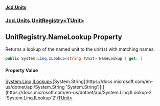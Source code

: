 #### [Jcd.Units](index.md 'index')
### [Jcd.Units](Jcd.Units.md 'Jcd.Units').[UnitRegistry&lt;TUnit&gt;](UnitRegistry_TUnit_.md 'Jcd.Units.UnitRegistry<TUnit>')

## UnitRegistry<TUnit>.NameLookup Property

Returns a lookup of the named unit to the unit(s) with matching names.

```csharp
public System.Linq.ILookup<string,TUnit> NameLookup { get; }
```

#### Property Value
[System.Linq.ILookup&lt;](https://docs.microsoft.com/en-us/dotnet/api/System.Linq.ILookup-2 'System.Linq.ILookup`2')[System.String](https://docs.microsoft.com/en-us/dotnet/api/System.String 'System.String')[,](https://docs.microsoft.com/en-us/dotnet/api/System.Linq.ILookup-2 'System.Linq.ILookup`2')[TUnit](UnitRegistry_TUnit_.md#Jcd.Units.UnitRegistry_TUnit_.TUnit 'Jcd.Units.UnitRegistry<TUnit>.TUnit')[&gt;](https://docs.microsoft.com/en-us/dotnet/api/System.Linq.ILookup-2 'System.Linq.ILookup`2')